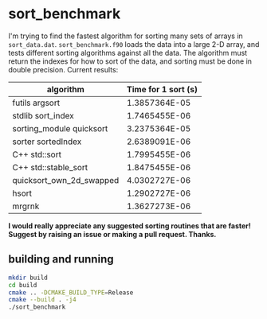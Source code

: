 # sort_benchmark

I'm trying to find the fastest algorithm for sorting many sets of arrays in `sort_data.dat`. `sort_benchmark.f90` loads the data into a large 2-D array, and tests different sorting algorithms against all the data. The algorithm must return the indexes for how to sort of the data, and sorting must be done in double precision. Current results:

| algorithm                     | Time for 1 sort (s) |
| ----------------------------- | ------------------- |
| futils argsort                |       1.3857364E-05 |
| stdlib sort_index             |       1.7465455E-06 |
| sorting_module quicksort      |       3.2375364E-05 |
| sorter sortedIndex            |       2.6389091E-06 |
| C++ std::sort                 |       1.7995455E-06 |
| C++ std::stable_sort          |       1.8475455E-06 |
| quicksort_own_2d_swapped      |       4.0302727E-06 |
| hsort                         |       1.2902727E-06 |
| mrgrnk                        |       1.3627273E-06 |

**I would really appreciate any suggested sorting routines that are faster! Suggest by raising an issue or making a pull request. Thanks.**

## building and running

```sh
mkdir build
cd build
cmake .. -DCMAKE_BUILD_TYPE=Release
cmake --build . -j4
./sort_benchmark
```